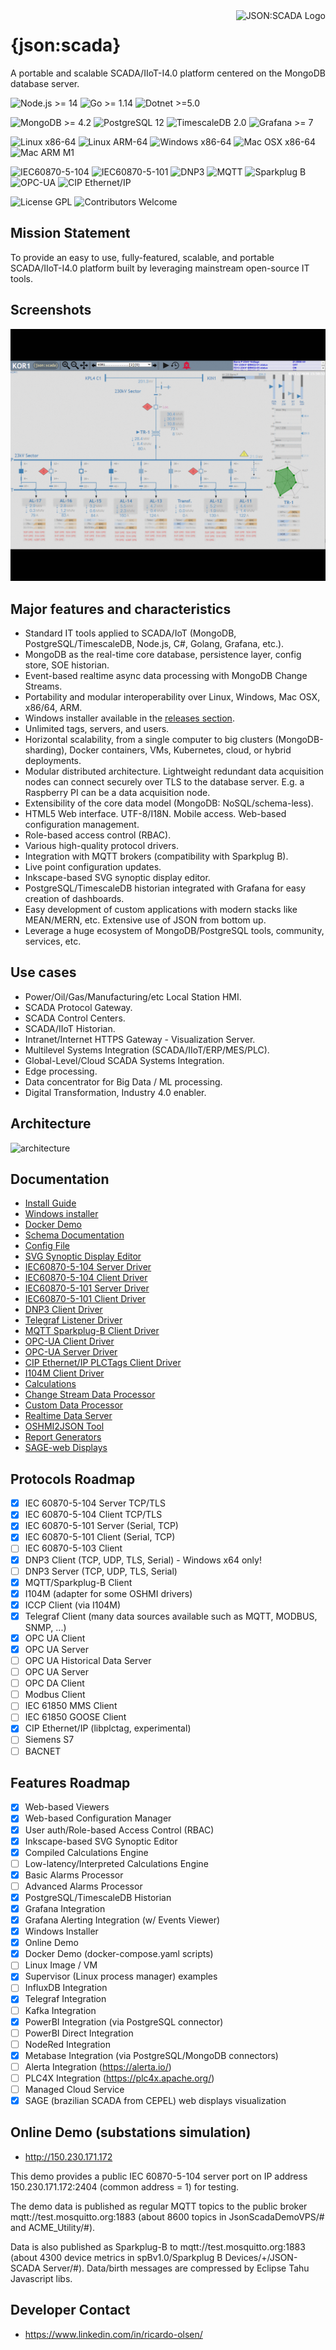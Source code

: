<a href="https://github.com/riclolsen/json-scada/">
    <img src="https://github.com/riclolsen/json-scada/raw/master/src/htdocs/images/json-scada.svg" alt="JSON:SCADA Logo" title="JSON:SCADA" align="right" height="60" />
</a>

{json:scada}
============

A portable and scalable SCADA/IIoT-I4.0 platform centered on the MongoDB database server.

![](https://img.shields.io/badge/node-%3E%3D14-green "Node.js >= 14")
![](https://img.shields.io/badge/golang-%3E%3D1.14-green "Go >= 1.14")
![](https://img.shields.io/badge/dotnet-%3E%3D5.0-green "Dotnet >=5.0")

![](https://img.shields.io/badge/mongodb-%3E%3D4.2-green "MongoDB >= 4.2")
![](https://img.shields.io/badge/postgresql-12-green "PostgreSQL 12")
![](https://img.shields.io/badge/timescaledb-2.0-green "TimescaleDB 2.0")
![](https://img.shields.io/badge/grafana-%3E%3D7-green "Grafana >= 7")

![](https://img.shields.io/badge/linux-x86--64-green "Linux x86-64")
![](https://img.shields.io/badge/linux-ARM-green "Linux ARM-64")
![](https://img.shields.io/badge/windows-x86--64-green "Windows x86-64")
![](https://img.shields.io/badge/macosx-x86--64-green "Mac OSX x86-64")
![](https://img.shields.io/badge/macosx-ARM--M1-yellow "Mac ARM M1")

![](https://img.shields.io/badge/IEC60870--5--104-green "IEC60870-5-104")
![](https://img.shields.io/badge/IEC60870--5--101-green "IEC60870-5-101")
![](https://img.shields.io/badge/DNP3-green "DNP3")
![](https://img.shields.io/badge/MQTT-green "MQTT")
![](https://img.shields.io/badge/Sparkplug--B-green "Sparkplug B")
![](https://img.shields.io/badge/OPC--UA-green "OPC-UA")
![](https://img.shields.io/badge/CIP.Ethernet/IP-yellow "CIP Ethernet/IP")

![](https://img.shields.io/badge/license-GPL-green "License GPL")
![](https://img.shields.io/badge/contributors-welcome-green "Contributors Welcome")

## Mission Statement

To provide an easy to use, fully-featured, scalable, and portable SCADA/IIoT-I4.0 platform built by leveraging mainstream open-source IT tools.
 
## Screenshots

![screenshots](https://github.com/riclolsen/json-scada/raw/master/docs/screenshots/anim-screenshots.gif "{json:scada} Screenshots")

## Major features and characteristics

* Standard IT tools applied to SCADA/IoT (MongoDB, PostgreSQL/TimescaleDB, Node.js, C#, Golang, Grafana, etc.).
* MongoDB as the real-time core database, persistence layer, config store, SOE historian.
* Event-based realtime async data processing with MongoDB Change Streams.
* Portability and modular interoperability over Linux, Windows, Mac OSX, x86/64, ARM.
* Windows installer available in the [releases section](https://github.com/riclolsen/json-scada/releases/tag/V0.26-alpha).
* Unlimited tags, servers, and users.
* Horizontal scalability, from a single computer to big clusters (MongoDB-sharding), Docker containers, VMs, Kubernetes, cloud, or hybrid deployments.
* Modular distributed architecture. Lightweight redundant data acquisition nodes can connect securely over TLS to the database server. E.g. a Raspberry PI can be a data acquisition node.
* Extensibility of the core data model (MongoDB: NoSQL/schema-less).
* HTML5 Web interface. UTF-8/I18N. Mobile access. Web-based configuration management.
* Role-based access control (RBAC). 
* Various high-quality protocol drivers.
* Integration with MQTT brokers (compatibility with Sparkplug B).
* Live point configuration updates.
* Inkscape-based SVG synoptic display editor.
* PostgreSQL/TimescaleDB historian integrated with Grafana for easy creation of dashboards.
* Easy development of custom applications with modern stacks like MEAN/MERN, etc. Extensive use of JSON from bottom up.
* Leverage a huge ecosystem of MongoDB/PostgreSQL tools, community, services, etc.

## Use cases

* Power/Oil/Gas/Manufacturing/etc Local Station HMI.
* SCADA Protocol Gateway.
* SCADA Control Centers.
* SCADA/IIoT Historian.
* Intranet/Internet HTTPS Gateway - Visualization Server.
* Multilevel Systems Integration (SCADA/IIoT/ERP/MES/PLC).
* Global-Level/Cloud SCADA Systems Integration.
* Edge processing.
* Data concentrator for Big Data / ML processing.
* Digital Transformation, Industry 4.0 enabler.

## Architecture

![architecture](http://www.plantuml.com/plantuml/proxy?cache=no&src=https://raw.githubusercontent.com/riclolsen/json-scada/master/docs/JSON-SCADA_Arquitecture.txt "{json:scada} Architecture")

## Documentation

* [Install Guide](docs/install.md)
* [Windows installer](https://github.com/riclolsen/json-scada/releases/tag/V0.26-alpha)
* [Docker Demo](demo-docker/README.md)
* [Schema Documentation](docs/schema.md)
* [Config File](conf/README.md)
* [SVG Synoptic Display Editor](src/svg-display-editor/README.md)
* [IEC60870-5-104 Server Driver](src/lib60870.netcore/iec104server/README.md)
* [IEC60870-5-104 Client Driver](src/lib60870.netcore/iec104client/README.md)
* [IEC60870-5-101 Server Driver](src/lib60870.netcore/iec101server/README.md)
* [IEC60870-5-101 Client Driver](src/lib60870.netcore/iec101client/README.md)
* [DNP3 Client Driver](src/dnp3/Dnp3Client/README.md)
* [Telegraf Listener Driver](src/telegraf-listener/README.md)
* [MQTT Sparkplug-B Client Driver](src/mqtt-sparkplug/README.md)
* [OPC-UA Client Driver](src/OPC-UA-Client/README.md)
* [OPC-UA Server Driver](src/OPC-UA-Server/README.md)
* [CIP Ethernet/IP PLCTags Client Driver](src/libplctag/PLCTagsClient/README.md)
* [I104M Client Driver](src/i104m/README.md)
* [Calculations](src/calculations/README.md)
* [Change Stream Data Processor](src/cs_data_processor/README.md)
* [Custom Data Processor](src/cs_custom_processor/README.md)
* [Realtime Data Server](src/server_realtime/README.md)
* [OSHMI2JSON Tool](src/oshmi2json/README.md)
* [Report Generators](docs/report_generators.md)
* [SAGE-web Displays](src/htdocs/sage-cepel-displays/README.md)

## Protocols Roadmap

- [x] IEC 60870-5-104 Server TCP/TLS
- [x] IEC 60870-5-104 Client TCP/TLS
- [x] IEC 60870-5-101 Server (Serial, TCP)
- [x] IEC 60870-5-101 Client (Serial, TCP)
- [ ] IEC 60870-5-103 Client
- [x] DNP3 Client (TCP, UDP, TLS, Serial) - Windows x64 only!
- [ ] DNP3 Server (TCP, UDP, TLS, Serial)
- [x] MQTT/Sparkplug-B Client
- [x] I104M (adapter for some OSHMI drivers)
- [x] ICCP Client (via I104M)
- [x] Telegraf Client (many data sources available such as MQTT, MODBUS, SNMP, ...)
- [x] OPC UA Client
- [x] OPC UA Server
- [ ] OPC UA Historical Data Server
- [ ] OPC UA Server
- [ ] OPC DA Client
- [ ] Modbus Client
- [ ] IEC 61850 MMS Client
- [ ] IEC 61850 GOOSE Client
- [x] CIP Ethernet/IP (libplctag, experimental)
- [ ] Siemens S7
- [ ] BACNET

## Features Roadmap

- [x] Web-based Viewers
- [x] Web-based Configuration Manager
- [x] User auth/Role-based Access Control (RBAC)
- [x] Inkscape-based SVG Synoptic Editor
- [x] Compiled Calculations Engine
- [ ] Low-latency/Interpreted Calculations Engine
- [x] Basic Alarms Processor
- [ ] Advanced Alarms Processor 
- [x] PostgreSQL/TimescaleDB Historian
- [x] Grafana Integration 
- [x] Grafana Alerting Integration (w/ Events Viewer)
- [x] Windows Installer
- [x] Online Demo
- [x] Docker Demo (docker-compose.yaml scripts)
- [ ] Linux Image / VM
- [x] Supervisor (Linux process manager) examples
- [ ] InfluxDB Integration
- [x] Telegraf Integration
- [ ] Kafka Integration
- [x] PowerBI Integration (via PostgreSQL connector)
- [ ] PowerBI Direct Integration
- [ ] NodeRed Integration
- [x] Metabase Integration (via PostgreSQL/MongoDB connectors)
- [ ] Alerta Integration (https://alerta.io/)
- [ ] PLC4X Integration (https://plc4x.apache.org/)
- [ ] Managed Cloud Service
- [x] SAGE (brazilian SCADA from CEPEL) web displays visualization

## Online Demo (substations simulation)

* http://150.230.171.172

This demo provides a public IEC 60870-5-104 server port on IP address 150.230.171.172:2404 (common address = 1) for testing.

The demo data is published as regular MQTT topics to the public broker mqtt://test.mosquitto.org:1883 (about 8600 topics in JsonScadaDemoVPS/# and ACME_Utility/#).

Data is also published as Sparkplug-B to mqtt://test.mosquitto.org:1883 (about 4300 device metrics in spBv1.0/Sparkplug B Devices/+/JSON-SCADA Server/#). Data/birth messages are compressed by Eclipse Tahu Javascript libs.

## Developer Contact

* https://www.linkedin.com/in/ricardo-olsen/
